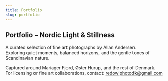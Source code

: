 ```yaml
---
title: Portfolio
slug: portfolio
---
```

## Portfolio – Nordic Light & Stillness  

A curated selection of fine art photographs by Allan Andersen.  
Exploring quiet moments, balanced horizons, and the gentle tones of Scandinavian nature.  

Captured around Mariager Fjord, Øster Hurup, and the rest of Denmark.  
For licensing or fine art collaborations, contact: [redowlphotodk@gmail.com](mailto:redowlphotodk@gmail.com)
